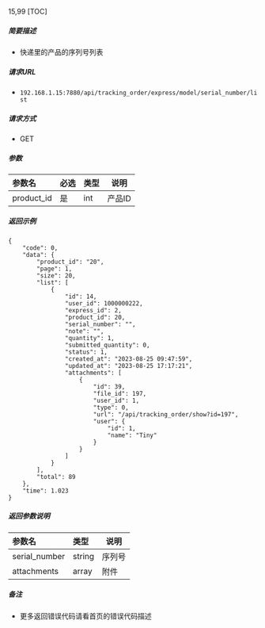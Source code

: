 15,99
[TOC]

##### 简要描述

- 快递里的产品的序列号列表

##### 请求URL

- ` 192.168.1.15:7880/api/tracking_order/express/model/serial_number/list `

##### 请求方式

- GET

##### 参数

| 参数名        | 必选 | 类型  | 说明   |
|:-----------|:---|:----|------|
| product_id | 是  | int | 产品ID |

##### 返回示例

```
{
    "code": 0,
    "data": {
        "product_id": "20",
        "page": 1,
        "size": 20,
        "list": [
            {
                "id": 14,
                "user_id": 1000000222,
                "express_id": 2,
                "product_id": 20,
                "serial_number": "",
                "note": "",
                "quantity": 1,
                "submitted_quantity": 0,
                "status": 1,
                "created_at": "2023-08-25 09:47:59",
                "updated_at": "2023-08-25 17:17:21",
                "attachments": [
                    {
                        "id": 39,
                        "file_id": 197,
                        "user_id": 1,
                        "type": 0,
                        "url": "/api/tracking_order/show?id=197",
                        "user": {
                            "id": 1,
                            "name": "Tiny"
                        }
                    }
                ]
            }
        ],
        "total": 89
    },
    "time": 1.023
}
```

##### 返回参数说明

| 参数名           | 类型     | 说明  |
|:--------------|:-------|-----|
| serial_number | string | 序列号 |
| attachments   | array  | 附件  |

##### 备注

- 更多返回错误代码请看首页的错误代码描述




